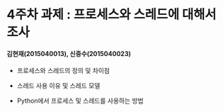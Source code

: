 4주차 과제 : 프로세스와 스레드에 대해서 조사
===
#### 김현재(2015040013), 신중수(2015040023)

* 프로세스와 스레드의 정의 및 차이점

* 스레드 사용 이유 및 스레드 모델

* Python에서 프로세스 및 스레드를 사용하는 방법
    

  

